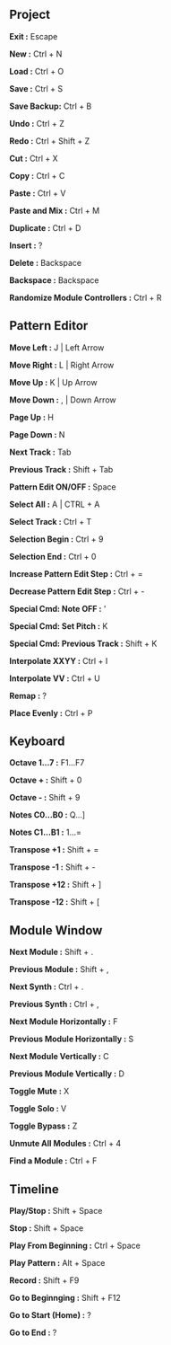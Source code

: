 ## Project

**Exit :** Escape

**New :** Ctrl + N

**Load :** Ctrl + O

**Save :** Ctrl + S

**Save Backup:** Ctrl + B

**Undo :** Ctrl + Z

**Redo :** Ctrl + Shift + Z

**Cut :** Ctrl + X

**Copy :** Ctrl + C

**Paste :** Ctrl + V

**Paste and Mix :** Ctrl + M

**Duplicate :** Ctrl + D

**Insert :** ?

**Delete :** Backspace

**Backspace :** Backspace

**Randomize Module Controllers :** Ctrl + R


## Pattern Editor

**Move Left :**  J  |  Left Arrow

**Move Right :**  L  |  Right Arrow

**Move Up :**  K  |  Up Arrow

**Move Down :**  ,  |  Down Arrow

**Page Up :**  H

**Page Down :**  N

**Next Track :**  Tab

**Previous Track :**  Shift + Tab

**Pattern Edit ON/OFF :**  Space

**Select All :**  A  |  CTRL + A

**Select Track :** Ctrl + T

**Selection Begin :** Ctrl + 9

**Selection End :** Ctrl + 0

**Increase Pattern Edit Step :**  Ctrl + =

**Decrease Pattern Edit Step :**  Ctrl + -

**Special Cmd: Note OFF :** '

**Special Cmd: Set Pitch :**  K

**Special Cmd: Previous Track :**  Shift + K

**Interpolate XXYY :**  Ctrl + I

**Interpolate VV :**  Ctrl + U

**Remap :** ?

**Place Evenly :**  Ctrl + P


## Keyboard

**Octave 1...7 :**  F1...F7

**Octave + :**  Shift + 0

**Octave - :**  Shift + 9

**Notes C0...B0 :**  Q...]

**Notes C1...B1 :**  1...=

**Transpose +1 :**  Shift + =

**Transpose -1 :**  Shift + -

**Transpose +12 :**  Shift + ]

**Transpose -12 :**  Shift + [


## Module Window

**Next Module :** Shift + .

**Previous Module :** Shift + ,

**Next Synth :** Ctrl + .

**Previous Synth :** Ctrl + ,

**Next Module Horizontally :** F

**Previous Module Horizontally :** S

**Next Module Vertically :** C

**Previous Module Vertically :** D

**Toggle Mute :** X

**Toggle Solo :** V

**Toggle Bypass :** Z

**Unmute All Modules :** Ctrl + 4

**Find a Module :** Ctrl + F

## Timeline

**Play/Stop :**  Shift + Space

**Stop :**  Shift + Space

**Play From Beginning :**  Ctrl + Space

**Play Pattern :**  Alt + Space

**Record :**  Shift + F9

**Go to Beginnging :**  Shift + F12

**Go to Start (Home) :** ?

**Go to End :** ?
